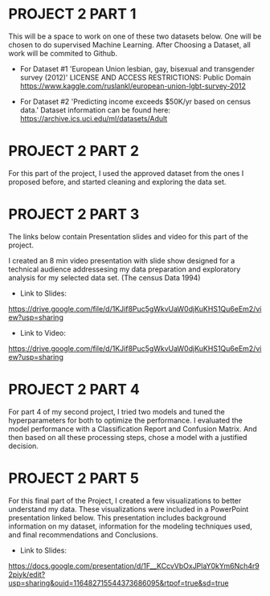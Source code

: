 # PROJECT 2 PART 1
This will be a space to work on one of these two datasets below. 
One will be chosen to do supervised Machine Learning. After Choosing a Dataset, all work will be commited to Github.

- For Dataset #1 'European Union lesbian, gay, bisexual and transgender survey (2012)' LICENSE AND ACCESS RESTRICTIONS: Public Domain
https://www.kaggle.com/ruslankl/european-union-lgbt-survey-2012


- For Dataset #2 'Predicting income exceeds $50K/yr based on census data.' Dataset information can be found here:
https://archive.ics.uci.edu/ml/datasets/Adult

# PROJECT 2 PART 2

For this part of the project, I used the approved dataset from the ones I proposed before, and started cleaning and exploring the data set.


# PROJECT 2 PART 3

The links below contain Presentation slides and video for this part of the project.

I created an 8 min video presentation with slide show designed for a technical audience addressesing my data preparation and exploratory analysis for my selected data set. 
(The census Data 1994)

- Link to Slides:

https://drive.google.com/file/d/1KJif8Puc5gWkvUaW0djKuKHS1Qu6eEm2/view?usp=sharing

- Link to Video:

https://drive.google.com/file/d/1KJif8Puc5gWkvUaW0djKuKHS1Qu6eEm2/view?usp=sharing

# PROJECT 2 PART 4

For part 4 of my second project, I tried two models and tuned the hyperparameters for both to optimize the performance. I evaluated the model performance with a Classification Report and Confusion Matrix. And then based on all these processing steps, chose a model with a justified decision.

# PROJECT 2 PART 5

For this final part of the Project, I created a few visualizations to better understand my data. These visualizations were included in a PowerPoint presentation linked below.
This presentation includes background information on my dataset, information for the modeling techniques used, and final recommendations and Conclusions.

- Link to Slides:

https://docs.google.com/presentation/d/1F__KCcvVbOxJPlaY0kYm6Nch4r92piyk/edit?usp=sharing&ouid=116482715544373686095&rtpof=true&sd=true
